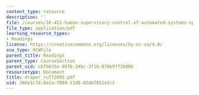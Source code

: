 ```yaml
---
content_type: resource
description: ''
file: /courses/16-422-human-supervisory-control-of-automated-systems-spring-2004/366e1c748a1af00411d682da7651e1c2_draper_ruff2002.pdf
file_type: application/pdf
learning_resource_types:
- Readings
license: https://creativecommons.org/licenses/by-nc-sa/4.0/
ocw_type: OCWFile
parent_title: Readings
parent_type: CourseSection
parent_uid: cbf6635e-9076-34bc-3f1b-870b97f2b00b
resourcetype: Document
title: draper_ruff2002.pdf
uid: 366e1c74-8a1a-f004-11d6-82da7651e1c2
---
```

